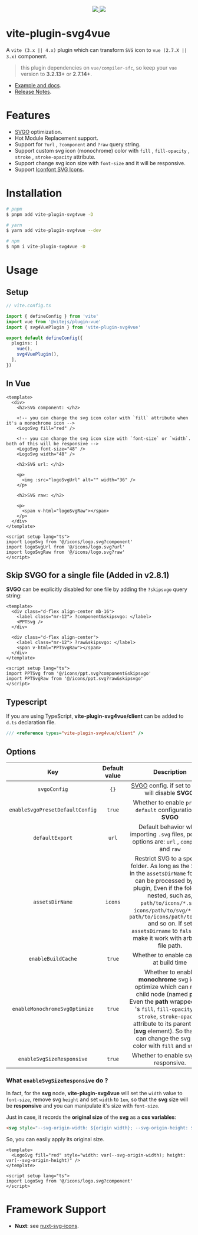 <p align="center">
  <a href="https://www.npmjs.org/package/vite-plugin-svg4vue">
    <img src="https://img.shields.io/npm/v/vite-plugin-svg4vue.svg">
  </a>
  <a href="https://npmcharts.com/compare/vite-plugin-svg4vue?minimal=true">
    <img src="https://img.shields.io/npm/dm/vite-plugin-svg4vue.svg">
  </a>
  <br>
</p>

# vite-plugin-svg4vue

A `vite (3.x || 4.x)` plugin which can transform `SVG` icon to `vue (2.7.X || 3.x)` component.

> this plugin dependencies on `vue/compiler-sfc`, so keep your `vue` version to **3.2.13+** or **2.7.14+**.

- [Example and docs](https://hongwenqing.com/vite-plugin-svg4vue/).
- [Release Notes](./CHANGELOG.md).

# Features

- [SVGO](https://github.com/svg/svgo) optimization.
- Hot Module Replacement support.
- Support for `?url` , `?component` and `?raw` query string.
- Support custom svg icon (monochrome) color with `fill` , `fill-opacity` , `stroke` , `stroke-opacity` attribute.
- Support change svg icon size with `font-size` and it will be responsive.
- Support <a href="https://www.iconfont.cn/" target="_blank">Iconfont SVG Icons</a>.

# Installation

```bash
# pnpm
$ pnpm add vite-plugin-svg4vue -D

# yarn
$ yarn add vite-plugin-svg4vue --dev

# npm
$ npm i vite-plugin-svg4vue -D
```

# Usage
## Setup

```ts
// vite.config.ts

import { defineConfig } from 'vite'
import vue from '@vitejs/plugin-vue'
import { svg4VuePlugin } from 'vite-plugin-svg4vue'

export default defineConfig({
  plugins: [
    vue(),
    svg4VuePlugin(),
  ],
})
```

## In Vue

```vue
<template>
  <div>
    <h2>SVG component: </h2>

    <!-- you can change the svg icon color with `fill` attribute when it's a monochrome icon -->
    <LogoSvg fill="red" />

    <!-- you can change the svg icon size with `font-size` or `width`. both of this will be responsive -->
    <LogoSvg font-size="48" />
    <LogoSvg width="48" />

    <h2>SVG url: </h2>

    <p>
      <img :src="logoSvgUrl" alt="" width="36" />
    </p>

    <h2>SVG raw: </h2>

    <p>
      <span v-html="logoSvgRaw"></span>
    </p>
  </div>
</template>

<script setup lang="ts">
import LogoSvg from '@/icons/logo.svg?component'
import logoSvgUrl from '@/icons/logo.svg?url'
import logoSvgRaw from '@/icons/logo.svg?raw'
</script>
```

## Skip SVGO for a single file (Added in v2.8.1)

**SVGO** can be explicitly disabled for one file by adding the `?skipsvgo` query string:

```vue
<template>
  <div class="d-flex align-center mb-16">
    <label class="mr-12"> ?component&skipsvgo: </label>
    <PPTSvg />
  </div>

  <div class="d-flex align-center">
    <label class="mr-12"> ?raw&skipsvgo: </label>
    <span v-html="PPTSvgRaw"></span>
  </div>
</template>

<script setup lang="ts">
import PPTSvg from '@/icons/ppt.svg?component&skipsvgo'
import PPTSvgRaw from '@/icons/ppt.svg?raw&skipsvgo'
</script>
```

## Typescript

If you are using TypeScript, **vite-plugin-svg4vue/client** can be added to `d.ts` declaration file.

``` ts
/// <reference types="vite-plugin-svg4vue/client" />
```

## Options

| Key | Default value | Description | Type |
| :---: | :---: | :---: | :---: |
| `svgoConfig` | `{}` | [SVGO](https://github.com/svg/svgo) config. if set to `false`, will disable **SVGO**. | `object/boolean` |
| `enableSvgoPresetDefaultConfig` | `true` | Whether to enable `preset-default` configuration for **SVGO** | `boolean` |
| `defaultExport` | `url` | Default behavior when importing `.svg` files, possible options are: `url` , `component` and `raw` | `string` |
| `assetsDirName` | `icons` | Restrict SVG to a specific folder. As long as the SVG is in the `assetsDirName` folder, it can be processed by this plugin, Even if the folder is nested, such as, `path/to/icons/*.svg`, `icons/path/to/svg/*.svg` , ` path/to/icons/path/to/*.svg` and so on. If set `assetsDirname` to `false` , will make it work with arbitrary file path. | `string/boolean` |
| `enableBuildCache` | `true` | Whether to enable caching at build time |  `boolean` |
| `enableMonochromeSvgOptimize` | `true` | Whether to enable **monochrome** svg icon optimize which can move child node (named **path**, Even the **path** wrapped by **g**) 's `fill`, `fill-opacity` and `stroke`, `stroke-opacity` attribute to its parent node (**svg** element). So that you can change the svg icon color with `fill` and `stroke`. | `boolean` |
| `enableSvgSizeResponsive` | `true` | Whether to enable svg icon responsive.  | `boolean` |


### What `enableSvgSizeResponsive` do ?

In fact, for the **svg** node, **vite-plugin-svg4vue** will set the `width` value to `font-size`, remove svg `height` and set `width` to `1em`, so that the **svg** size will be **responsive** and you can manipulate it's size with `font-size`.

Just in case, it records the **original size** of the **svg** as a **css variables**:

``` html
<svg style="--svg-origin-width: ${origin width}; --svg-origin-height: ${origin height};"></svg>
```

So, you can easily apply its original size.

```vue
<template>
  <LogoSvg fill="red" style="width: var(--svg-origin-width); height: var(--svg-origin-height)" />
</template>

<script setup lang="ts">
import LogoSvg from '@/icons/logo.svg?component'
</script>
```

# Framework Support

- **Nuxt**: see [nuxt-svg-icons](https://github.com/yisibell/nuxt-svg-icons).
